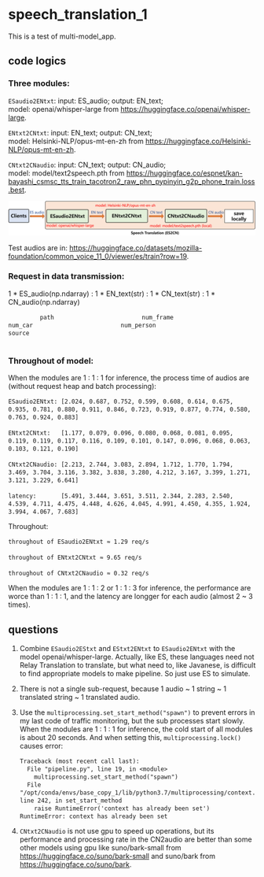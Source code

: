 # speech_translation_1
This is a test of multi-model_app.

## code logics

### Three modules: 

`ESaudio2ENtxt`: input: ES_audio;  output: EN_text;      
model: openai/whisper-large from https://huggingface.co/openai/whisper-large.

`ENtxt2CNtxt`: input: EN_text;  output: CN_text;      
model: Helsinki-NLP/opus-mt-en-zh from https://huggingface.co/Helsinki-NLP/opus-mt-en-zh.

`CNtxt2CNaudio`: input: CN_text;  output: CN_audio;      
model: model/text2speech.pth from https://huggingface.co/espnet/kan-bayashi_csmsc_tts_train_tacotron2_raw_phn_pypinyin_g2p_phone_train.loss.best.

![Image](https://github.com/lifang535/speech_translation_1/blob/main/app.png)

Test audios are in: https://huggingface.co/datasets/mozilla-foundation/common_voice_11_0/viewer/es/train?row=19.

### Request in data transmission: 

1 * ES_audio(np.ndarray) : 1 * EN_text(str) : 1 * CN_text(str) : 1 * CN_audio(np.ndarray)

```
         path                         num_frame                         num_car                         num_person                         source


```

### Throughout of model: 

When the modules are 1 : 1 : 1 for inference, the process time of audios are (without request heap and batch processing):

```
ESaudio2ENtxt: [2.024, 0.687, 0.752, 0.599, 0.608, 0.614, 0.675, 0.935, 0.781, 0.880, 0.911, 0.846, 0.723, 0.919, 0.877, 0.774, 0.580, 0.763, 0.924, 0.883]

ENtxt2CNtxt:   [1.177, 0.079, 0.096, 0.080, 0.068, 0.081, 0.095, 0.119, 0.119, 0.117, 0.116, 0.109, 0.101, 0.147, 0.096, 0.068, 0.063, 0.103, 0.121, 0.190]

CNtxt2CNaudio: [2.213, 2.744, 3.083, 2.894, 1.712, 1.770, 1.794, 3.469, 3.704, 3.116, 3.382, 3.838, 3.280, 4.212, 3.167, 3.399, 1.271, 3.121, 3.229, 6.641]

latency:       [5.491, 3.444, 3.651, 3.511, 2.344, 2.283, 2.540, 4.539, 4.711, 4.475, 4.448, 4.626, 4.045, 4.991, 4.450, 4.355, 1.924, 3.994, 4.067, 7.683]
```

Throughout:
```
throughout of ESaudio2ENtxt ≈ 1.29 req/s

throughout of ENtxt2CNtxt ≈ 9.65 req/s

throughout of CNtxt2CNaudio ≈ 0.32 req/s
```

When the modules are 1 : 1 : 2 or 1 : 1 : 3 for inference, the performance are worce than 1 : 1 : 1, and the latency are longger for each audio (almost 2 ~ 3 times).

## questions

1. Combine `ESaudio2EStxt` and `EStxt2ENtxt` to `ESaudio2ENtxt` with the model openai/whisper-large. Actually, like ES, these languages need not Relay Translation to translate, but what need to, like Javanese, is difficult to find appropriate models to make pipeline. So just use ES to simulate.

2. There is not a single sub-request, because 1 audio ~ 1 string ~ 1 translated string ~ 1 translated audio.

3. Use the `multiprocessing.set_start_method("spawn")` to prevent errors in my last code of traffic monitoring, but the sub processes start slowly. When the modules are 1 : 1 : 1 for inference, the cold start of all modules is about 20 seconds. And when setting this, `multiprocessing.lock()` causes error: 
      ```
      Traceback (most recent call last):
        File "pipeline.py", line 19, in <module>
          multiprocessing.set_start_method("spawn")
        File "/opt/conda/envs/base_copy_1/lib/python3.7/multiprocessing/context.py", line 242, in set_start_method
          raise RuntimeError('context has already been set')
      RuntimeError: context has already been set
      ```

4. `CNtxt2CNaudio` is not use gpu to speed up operations, but its performance and processing rate in the CN2audio are better than some other models using gpu like suno/bark-small from https://huggingface.co/suno/bark-small and suno/bark from https://huggingface.co/suno/bark.
